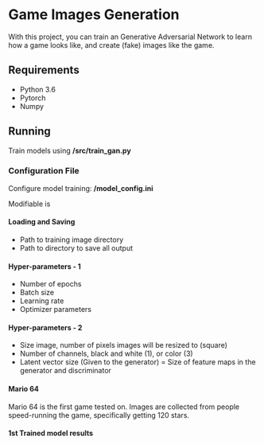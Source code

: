 # Game Images Generation

With this project, you can train an Generative Adversarial Network to learn how a game looks like, and create (fake) images like the game.

## Requirements
- Python 3.6
- Pytorch
- Numpy

## Running

Train models using **/src/train_gan.py**

### Configuration File

Configure model training: **/model_config.ini**

Modifiable is

#### Loading and Saving
- Path to training image directory
- Path to directory to save all output

#### Hyper-parameters - 1

- Number of epochs
- Batch size
- Learning rate
- Optimizer parameters

#### Hyper-parameters - 2

- Size image, number of pixels images will be resized to (square)
- Number of channels, black and white (1), or color (3)
- Latent vector size (Given to the generator)
= Size of feature maps in the generator and discriminator



#### Mario 64

Mario 64 is the first game tested on.  Images are collected from people speed-running the game, specifically getting 120 stars.  

#### 1st Trained model results

